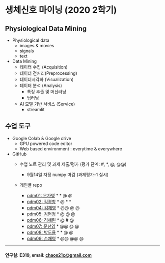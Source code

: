 # 생체신호 마이닝 (2020 2학기)

## Physiological Data Mining
* Physiological data
  - images & movies
  - signals
  - text
* Data Mining
  - 데이터 수집 (Acquisition)
  - 데이터 전처리(Preprocessing)
  - 데이터시각화 (Visualization)
  - 데이터 분석 (Analysis)
    * 특징 추출 및 머신러닝
    * 딥러닝
  - AI 모델 기반 서비스 (Service)
    * streamlit
    
## 수업 도구
* Google Colab & Google drive
  - GPU powered code editor
  - Web based environment : everytime & everywhere
* GitHub
  - 수업 노트 관리 및 과제 제출/평가 (평가 단계: #, *, @, @@)
    * 9월14일 자정 numpy 마감 (과제평가-1 실시) 
    
  - 개인별 repo  
    * [pdm01: 오가영](https://github.com/o-going/pdm01) * * @ @
    * [pdm02: 김경창](https://github.com/rldckd0103/pdm02) * @ * *
    * [pdm04: 김채영](https://github.com/kimchaeyoung-student/pdm04) * @@ @ @
    * [pdm05: 김현정](https://github.com/dasdasqs2/pdm05) * @ @ @
    * [pdm06: 김혜린](https://github.com/Kim-Hyerin/pdm06) * @ # @
    * [pdm07: 문선영](https://github.com/anstjsdud/pdm07) * @@ @ @
    * [pdm08: 박도율](https://github.com/DoyulPark/pdm08) * * @ @
    * [pdm09: 손채영](https://github.com/chaeyeongSon/pdm09) * @@ @@ @
 ---
 #### 연구실: E319, email: chaos21c@gmail.com
 
